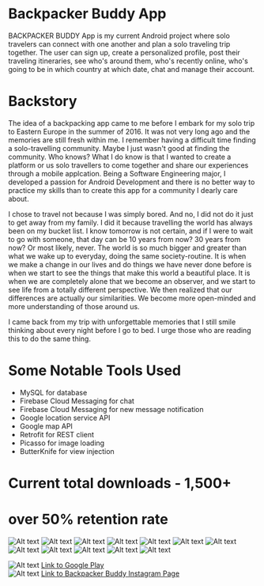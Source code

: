 # Backpacker Buddy App

BACKPACKER BUDDY App is my current Android project where solo travelers can connect with one another and plan a solo traveling trip together. </b>
The user can sign up, create a personalized profile, post their traveling itineraries, see who's around them, who's recently online, who's going to be in which country at which date, chat and manage their account. </b>

# Backstory </b>
The idea of a backpacking app came to me before I embark for my solo trip to Eastern Europe in the summer of 2016. It was not very long ago and the memories are still fresh within me. I remember having a difficult time finding a solo-travelling community. Maybe I just wasn't good at finding the community. Who knows? What I do know is that I wanted to create a platform or us solo travellers to come together and share our experiences through a mobile applcation. Being a Software Engineering major, I developed a passion for Android Development and there is no better way to practice my skills than to create this app for a community I dearly care about.

I chose to travel not because I was simply bored. And no, I did not do it just to get away from my family. I did it because travelling the world has always been on my bucket list. I know tomorrow is not certain, and if I were to wait to go with someone, that day can be 10 years from now? 30 years from now? Or most likely, never. The world is so much bigger and greater than what we wake up to everyday, doing the same society-routine. It is when we make a change in our lives and do things we have never done before is when we start to see the things that make this world a beautiful place. It is when we are completely alone that we become an observer, and we start to see life from a totally different perspective. We then realized that our differences are actually our similarities. We become more open-minded and more understanding of those around us. 

I came back from my trip with unforgettable memories that I still smile thinking about every night before I go to bed. I urge those who are reading this to do the same thing. 

# Some Notable Tools Used </b>
* MySQL for database </b>
* Firebase Cloud Messaging for chat </b>
* Firebase Cloud Messaging for new message notification </b>
* Google location service API </b>
* Google map API </b>
* Retrofit for REST client </b>
* Picasso for image loading </b>
* ButterKnife for view injection </b>

# Current total downloads - 1,500+
# over 50% retention rate

![Alt text](http://i.imgur.com/YdwOojE.png)
![Alt text](http://i.imgur.com/4nFlZ5t.png)
![Alt text](http://i.imgur.com/UuF8zdA.png)
![Alt text](http://i.imgur.com/Ftgyhup.png)
![Alt text](http://i.imgur.com/ZZ3Yfsx.png)
![Alt text](http://i.imgur.com/dSb7S4X.png)
![Alt text](http://i.imgur.com/FCVCmh3.png)
![Alt text](http://i.imgur.com/VjAQoBk.png)
![Alt text](http://i.imgur.com/LJpE7Bi.png)
![Alt text](http://i.imgur.com/sKuqpP2.png)
![Alt text](http://i.imgur.com/3vMaxAg.png)
![Alt text](http://i.imgur.com/p0L5oUv.png)

![Alt text](http://i.imgur.com/SQtmBDh.png) [Link to Google Play](https://play.google.com/store/apps/details?id=ravtrix.backpackerbuddy) <br>
![Alt text](http://i.imgur.com/X9xyBYJ.png)  [Link to Backpacker Buddy Instagram Page](https://www.instagram.com/backpackerbuddy/)
